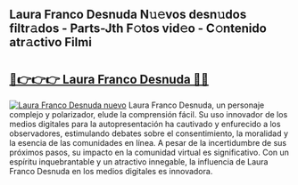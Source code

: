 ## Laura Franco Desnuda N𝚞𝚎vos desn𝚞dos filtr𝚊dos - Parts-Jth F𝚘tos vid𝚎o - C𝚘ntenido atr𝚊ctivo Filmi

# <h2><a href="http://mb35x8b.tromn.icu/?c=Laura+Franco+Desnuda">🔗👉👉👉 Laura Franco Desnuda 🔗🔗</a></h2>

[![Laura Franco Desnuda nuevo](https://i.imgur.com/pEAQMta.gif)](http://mb35x8b.tromn.icu/?c=Laura+Franco+Desnuda)
Laura Franco Desnuda, un personaje complejo y polarizador, elude la comprensión fácil. Su uso innovador de los medios digitales para la autopresentación ha cautivado y enfurecido a los observadores, estimulando debates sobre el consentimiento, la moralidad y la esencia de las comunidades en línea. A pesar de la incertidumbre de sus próximos pasos, su impacto en la comunidad virtual es significativo. Con un espíritu inquebrantable y un atractivo innegable, la influencia de Laura Franco Desnuda en los medios digitales es innovadora.
